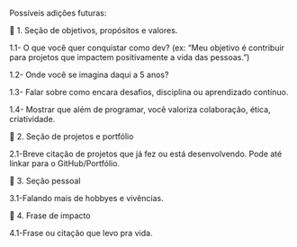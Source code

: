 Possíveis adições futuras:

🔹 1. Seção  de objetivos, propósitos e valores.

1.1- O que você quer conquistar como dev? (ex: “Meu objetivo é contribuir para projetos que impactem positivamente a vida das pessoas.”)

1.2- Onde você se imagina daqui a 5 anos?

1.3- Falar sobre como encara desafios, disciplina ou aprendizado contínuo.

1.4- Mostrar que além de programar, você valoriza colaboração, ética, criatividade.

🔹 2. Seção de projetos e portfólio

2.1-Breve citação de projetos que já fez ou está desenvolvendo. Pode até linkar para o GitHub/Portfólio.

🔹 3. Seção pessoal

3.1-Falando mais de hobbyes e vivências. 

🔹 4. Frase de impacto

4.1-Frase ou citação que levo pra vida.